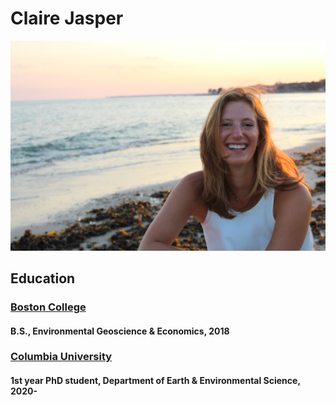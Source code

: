 # Claire Jasper
![me](IMG_2331.jpeg)
## Education 

### [ Boston College](https://www.bc.edu/) 
#### B.S., Environmental Geoscience & Economics, 2018 
### [Columbia University](https://www.columbia.edu/) 
#### 1st year PhD student, Department of Earth & Environmental Science, 2020-